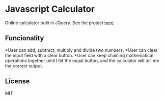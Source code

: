 # Javascript Calculator

Online calculator built in JQuery. See the project [here](http://alidaca.github.io/JQuery-Calculator/).

## Funcionality

*User can add, subtract, multiply and divide two numbers.
*User can clear the input field with a clear button.
*User can keep chaining mathematical operations together until I hit the equal button, and the calculator will tell me the correct output.

## License

MIT 
